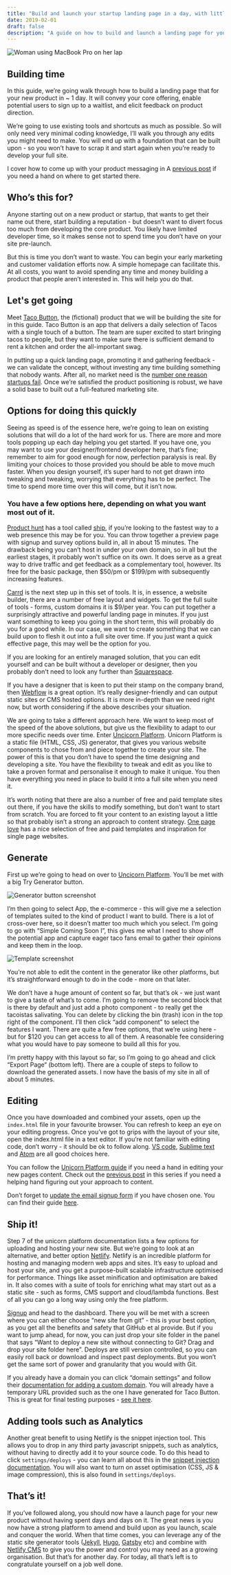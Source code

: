 ```yaml
---
title: "Build and launch your startup landing page in a day, with little to no coding required"
date: 2019-02-01
draft: false
description: "A guide on how to build and launch a landing page for your new product. In very little time."
---
```


![Woman using MacBook Pro on her lap](/images/building-a-website.jpg)

## Building time

In this guide, we’re going walk through how to build a landing page that for your new product in ~ 1 day. It will convey your core offering, enable potential users to sign up to a waitlist, and elicit feedback on product direction.

We’re going to use existing tools and shortcuts as much as possible. So will only need very minimal coding knowledge, I’ll walk you through any edits you might need to make. You will end up with a foundation that can be built upon - so you won’t have to scrap it and start again when you’re ready to develop your full site.

I cover how to come up with your product messaging in A [previous post](https://simpleshapes.io/articles/writing-effective-landing-page-content/) if you need a hand on where to get started there.

## Who’s this for?

Anyone starting out on a new product or startup, that wants to get their name out there, start building a reputation - but doesn’t want to divert focus too much from developing the core product. You likely have limited developer time, so it makes sense not to spend time you don’t have on your site pre-launch.

But this is time you don’t want to waste. You can begin your early marketing and customer validation efforts now. A simple homepage can facilitate this. At all costs, you want to avoid spending any time and money building a product that people aren’t interested in. This will help you do that.

## Let's get going

Meet [Taco Button](https://infallible-borg-4ff1f6.netlify.com/), the (fictional) product that we will be building the site for in this guide. Taco Button is an app that delivers a daily selection of Tacos with a single touch of a button. The team are super excited to start bringing tacos to people, but they want to make sure there is sufficient demand to rent a kitchen and order the all-important swag.

In putting up a quick landing page, promoting it and gathering feedback - we can validate the concept, without investing any time building something that nobody wants. After all, no market need is the [number one reason startups fail](https://www.cbinsights.com/research/startup-failure-reasons-top/). Once we’re satisfied the product positioning is robust, we have a solid base to built out a full-featured marketing site.

## Options for doing this quickly

Seeing as speed is of the essence here, we’re going to lean on existing solutions that will do a lot of the hard work for us. There are more and more tools popping up each day helping you get started. If you have one, you may want to use your designer/frontend developer here, that’s fine; remember to aim for good enough for now, perfection paralysis is real. By limiting your choices to those provided you should be able to move much faster. When you design yourself, it’s super hard to not get drawn into tweaking and tweaking, worrying that everything has to be perfect. The time to spend more time over this will come, but it isn’t now.

### You have a few options here, depending on what you want most out of it.

[Product hunt](https://producthunt.com) has a tool called [ship](https://www.producthunt.com/ship), if you’re looking to the fastest way to a web presence this may be for you. You can throw together a preview page with signup and survey options build in, all in about 15 minutes. The drawback being you can’t host in under your own domain, so in all but the earliest stages, it probably won't suffice on its own. It does serve as a great way to drive traffic and get feedback as a complementary tool, however. Its free for the basic package, then $50/pm or $199/pm with subsequently increasing features.

[Carrd](https://carrd.co/) is the next step up in this set of tools. It is, in essence, a website builder, there are a number of free layout and widgets. To get the full suite of tools - forms, custom domains it is \$9/per year. You can put together a surprisingly attractive and powerful landing page in minutes. If you just want something to keep you going in the short term, this will probably do you for a good while. In our case, we want to create something that we can build upon to flesh it out into a full site over time. If you just want a quick effective page, this may well be the option for you.

If you are looking for an entirely managed solution, that you can edit yourself and can be built without a developer or designer, then you probably don't need to look any further than [Squarespace](https://www.squarespace.com/).

If you have a designer that is keen to put their stamp on the company brand, then [Webflow](https://webflow.com/) is a great option. It’s really designer-friendly and can output static sites or CMS hosted options. It is more in-depth than we need right now, but worth considering if the above describes your situation.

We are going to take a different approach here. We want to keep most of the speed of the above solutions, but give us the flexibility to adapt to our more specific needs over time. Enter [Uncicorn Platform](https://unicornplatform.com/). Unicorn Platform is a static file (HTML, CSS, JS) generator, that gives you various website components to chose from and piece together to create your site. The power of this is that you don’t have to spend the time designing and developing a site. You have the flexibility to tweak and edit as you like to take a proven format and personalise it enough to make it unique. You then have everything you need in place to build it into a full site when you need it.

It’s worth noting that there are also a number of free and paid template sites out there, if you have the skills to modify something, but don’t want to start from scratch. You are forced to fit your content to an existing layout a little so that probably isn’t a strong an approach to content strategy. [One page love](https://onepagelove.com/) has a nice selection of free and paid templates and inspiration for single page websites.

## Generate

First up we’re going to head on over to [Uncicorn Platform](https://unicornplatform.com/). You’ll be met with a big Try Generator button.

![Generator button screenshot](/images/generate-button-screenshot.png)

I’m then going to select App, the e-commerce - this will give me a selection of templates suited to the kind of product I want to build. There is a lot of cross-over here, so it doesn’t matter too much which you select. I’m going to go with “Simple Coming Soon I”, this gives me what I need to show off the potential app and capture eager taco fans email to gather their opinions and keep them in the loop.

![Template screenshot](/images/template-screenshot.png)

You’re not able to edit the content in the generator like other platforms, but it’s straightforward enough to do in the code - more on that later.

We don’t have a huge amount of content so far, but that’s ok - we just want to give a taste of what’s to come. I’m going to remove the second block that is there by default and just add a photo component - to really get the tacoistas salivating. You can delete by clicking the bin (trash) icon in the top right of the component. I’ll then click “add component” to select the features I want. There are quite a few free options, that we’re using here - but for \$120 you can get access to all of them. A reasonable fee considering what you would have to pay someone to build all this for you.

I’m pretty happy with this layout so far, so I’m going to go ahead and click “Export Page“ (bottom left). There are a couple of steps to follow to download the generated assets. I now have the basis of my site in all of about 5 minutes.

## Editing

Once you have downloaded and combined your assets, open up the `index.html` file in your favourite browser. You can refresh to keep an eye on your editing progress. Once you’ve got to grips with the layout of your site, open the index.html file in a text editor. If you’re not familiar with editing code, don’t worry - it should be ok to follow along. [VS code](https://code.visualstudio.com/), [Sublime text](https://www.sublimetext.com/3) and [Atom](https://atom.io/) are all good choices here.

You can follow the [Unicorn Platform guide](https://unicornplatform.com/blog/create-awesome-landing-page-for-startup/) if you need a hand in editing your new pages content. Check out the [previous post](https://simpleshapes.io/articles/writing-effective-landing-page-content/) in this series if you need a helping hand figuring out your approach to content.

Don’t forget to [update the email signup form](https://unicornplatform.com/blog/how-to-activate-mailchimp-integration/) if you have chosen one. You can find their guide [here](https://unicornplatform.com/blog/how-to-activate-mailchimp-integration/).

## Ship it!

Step 7 of the unicorn platform documentation lists a few options for uploading and hosting your new site. But we’re going to look at an alternative, and better option [Netlify](https://netlify.com). Netlify is an incredible platform for hosting and managing modern web apps and sites. It’s easy to upload and host your site, and you get a purpose-built scalable infrastructure optimised for performance. Things like asset minification and optimisation are baked in. It also comes with a suite of tools for enriching what may start out as a static site - such as forms, CMS support and cloud/lambda functions. Best of all you can go a long way using only the free platform.

[Signup](https://app.netlify.com/signup) and head to the dashboard. There you will be met with a screen where you can either choose “new site from git” - this is your best option, as you get all the benefits and safety that GitHub et al provide. But if you want to jump ahead, for now, you can just drop your site folder in the panel that says “Want to deploy a new site without connecting to Git? Drag and drop your site folder here”. Deploys are still version controlled, so you can easily roll back or download and inspect past deployments. But you won’t get the same sort of power and granularity that you would with Git.

If you already have a domain you can click “domain settings” and follow their [documentation for adding a custom domain](https://www.netlify.com/docs/custom-domains). You will already have a temporary URL provided such as the one I have generated for Taco Button. This is great for final testing purposes - [see it here](https://infallible-borg-4ff1f6.netlify.com/).

## Adding tools such as Analytics

Another great benefit to using Netlify is the snippet injection tool. This allows you to drop in any third party javascript snippets, such as analytics, without having to directly add it to your source code. To do this head to click `settings/deploys` - you can learn all about this in the [snippet injection documentation](https://www.netlify.com/docs/prerendering). You will also want to turn on asset optimisation (CSS, JS & image compression), this is also found in `settings/deploys`.

## That’s it!

If you’ve followed along, you should now have a launch page for your new product without having spent days and days on it. The great news is you now have a strong platform to amend and build upon as you launch, scale and conquer the world. When that time comes, you can leverage any of the static site generator tools ([Jekyll](https://jekyllrb.com/), [Hugo](https://gohugo.io/), [Gatsby](https://www.gatsbyjs.org/) etc) and combine with [Netlify CMS](https://www.netlifycms.org) to give you the power and control you may need as a growing organisation. But that’s for another day. For today, all that’s left is to congratulate yourself on a job well done.
